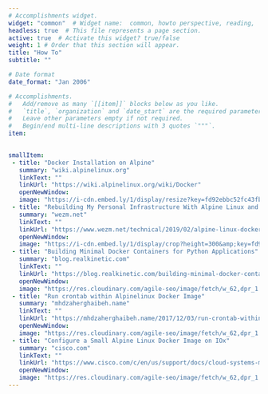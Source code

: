 ```yaml
---
# Accomplishments widget.
widget: "common"  # Widget name:  common, howto perspective, reading,  etc
headless: true  # This file represents a page section.
active: true  # Activate this widget? true/false
weight: 1 # Order that this section will appear.
title: "How To"
subtitle: ""

# Date format
date_format: "Jan 2006"

# Accomplishments.
#   Add/remove as many `[[item]]` blocks below as you like.
#   `title`, `organization` and `date_start` are the required parameters.
#   Leave other parameters empty if not required.
#   Begin/end multi-line descriptions with 3 quotes `"""`.
item:
 

smallItem: 
 - title: "Docker Installation on Alpine"
   summary: "wiki.alpinelinux.org"
   linkText: ""
   linkUrl: "https://wiki.alpinelinux.org/wiki/Docker"
   openNewWindow: 
   image: "https://i-cdn.embed.ly/1/display/resize?key=fd92ebbc52fc43fb98f69e50e7893c13&url=https%3A%2F%2Fwiki.alpinelinux.org%2Fimages%2Fthumb%2Fd%2Fd2%2FPackage_system.svg%2F64px-Package_system.svg.png&width=175" 
 - title: "Rebuilding My Personal Infrastructure With Alpine Linux and Docker"
   summary: "wezm.net"
   linkText: ""
   linkUrl: "https://www.wezm.net/technical/2019/02/alpine-linux-docker-infrastructure"
   openNewWindow: 
   image: "https://i-cdn.embed.ly/1/display/crop?height=300&amp;key=fd92ebbc52fc43fb98f69e50e7893c13&amp;url=https%3A%2F%2Fwww.wezm.net%2Fimages%2FPhoto%2520of%2520Wesley%2520Moore.jpg&amp;width=636" 
 - title: "Building Minimal Docker Containers for Python Applications"
   summary: "blog.realkinetic.com"
   linkText: ""
   linkUrl: "https://blog.realkinetic.com/building-minimal-docker-containers-for-python-applications-37d0272c52f3"
   openNewWindow: 
   image: "https://res.cloudinary.com/agile-seo/image/fetch/w_62,dpr_1.0,d_blank_am8gzx.png/https%3A%2F%2Flogo.clearbit.com%2Fblog.realkinetic.com%3Fsize%3D250" 
 - title: "Run crontab within Alpinelinux Docker Image"
   summary: "mhdzaherghaibeh.name"
   linkText: ""
   linkUrl: "https://mhdzaherghaibeh.name/2017/12/03/run-crontab-within-alpinelinux-docker-image/"
   openNewWindow: 
   image: "https://res.cloudinary.com/agile-seo/image/fetch/w_62,dpr_1.0,d_blank_am8gzx.png/https%3A%2F%2Flogo.clearbit.com%2Fmhdzaherghaibeh.name%3Fsize%3D250"
 - title: "Configure a Small Alpine Linux Docker Image on IOx"
   summary: "cisco.com"
   linkText: ""
   linkUrl: "https://www.cisco.com/c/en/us/support/docs/cloud-systems-management/iox/211534-Configure-a-Small-Alpine-Linux-Docker-Im.html"
   openNewWindow: 
   image: "https://res.cloudinary.com/agile-seo/image/fetch/w_62,dpr_1.0,d_blank_am8gzx.png/https%3A%2F%2Flogo.clearbit.com%2Fcisco.com%3Fsize%3D250"
---
```




                
  